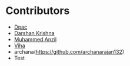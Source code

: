  # Contributors

- [Dpac](https://github.com/ldpacl)
- [Darshan Krishna](https;//github.com/DarshanKrishna-DK)
- [Muhammed Anzil](https://github.com/Anzilanzi123)
- [Viha](https://github.com/VihaShomikha)
- archana(https://github.com/archanarajan132)
- Test
